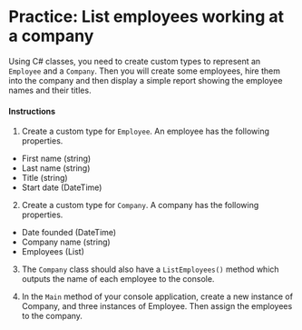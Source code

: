 # Practice: List employees working at a company

Using C# classes, you need to create custom types to represent an `Employee` and a `Company`. Then you will create some employees, hire them into the company and then display a simple report showing the employee names and their titles.

#### Instructions
1. Create a custom type for `Employee`. An employee has the following properties.
- First name (string)
- Last name (string)
- Title (string)
- Start date (DateTime)

2. Create a custom type for `Company`. A company has the following properties.
- Date founded (DateTime)
- Company name (string)
- Employees (List<Employee>)

3. The `Company` class should also have a `ListEmployees()` method which outputs the name of each employee to the console.

4. In the `Main` method of your console application, create a new instance of Company, and three instances of Employee. Then assign the employees to the company.
